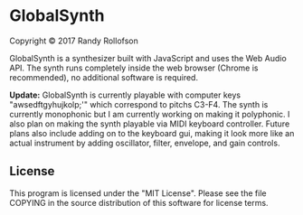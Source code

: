 # GlobalSynth
Copyright © 2017 Randy Rollofson

GlobalSynth is a synthesizer built with JavaScript and uses the Web Audio API. The synth runs completely inside the web browser (Chrome is recommended), no additional software is required. 

**Update:**
GlobalSynth is currently playable with computer keys "awsedftgyhujkolp;'" which correspond to pitchs C3-F4.
The synth is currently monophonic but I am currently working on making it polyphonic. I also plan on making the synth playable via MIDI keyboard controller. Future plans also include adding on to the keyboard gui, making it look more like an actual instrument by adding oscillator, filter, envelope, and gain controls.

## License
This program is licensed under the "MIT License". Please see the file COPYING in the source distribution of this software for license terms.
